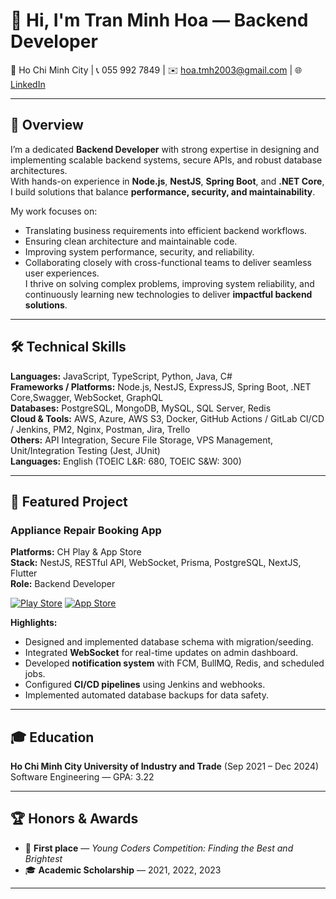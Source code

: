 # 👋 Hi, I'm Tran Minh Hoa — Backend Developer

📍 Ho Chi Minh City | 📞 055 992 7849 | ✉️ hoa.tmh2003@gmail.com | 🌐 [LinkedIn](https://www.linkedin.com/in/minhhoatran763)

---

## 🚀 Overview

I’m a dedicated **Backend Developer** with strong expertise in designing and implementing scalable backend systems, secure APIs, and robust database architectures.  
With hands-on experience in **Node.js**, **NestJS**, **Spring Boot**, and **.NET Core**, I build solutions that balance **performance, security, and maintainability**.  

My work focuses on:
- Translating business requirements into efficient backend workflows.
- Ensuring clean architecture and maintainable code.
- Improving system performance, security, and reliability.
- Collaborating closely with cross-functional teams to deliver seamless user experiences.  
I thrive on solving complex problems, improving system reliability, and continuously learning new technologies to deliver **impactful backend solutions**.
---

## 🛠 Technical Skills

**Languages:** JavaScript, TypeScript, Python, Java, C#  
**Frameworks / Platforms:** Node.js, NestJS, ExpressJS, Spring Boot, .NET Core,Swagger, WebSocket, GraphQL  
**Databases:** PostgreSQL, MongoDB, MySQL, SQL Server, Redis  
**Cloud & Tools:** AWS, Azure, AWS S3, Docker, GitHub Actions / GitLab CI/CD / Jenkins, PM2, Nginx, Postman, Jira, Trello  
**Others:** API Integration, Secure File Storage, VPS Management, Unit/Integration Testing (Jest, JUnit)  
**Languages:** English (TOEIC L&R: 680, TOEIC S&W: 300)  

---

## 📌 Featured Project

### **Appliance Repair Booking App**  
**Platforms:** CH Play & App Store  
**Stack:** NestJS, RESTful API, WebSocket, Prisma, PostgreSQL, NextJS, Flutter  
**Role:** Backend Developer 

[![Play Store](https://img.shields.io/badge/Google%20Play-34A853?style=for-the-badge&logo=google-play&logoColor=white)](https://play.google.com/store/apps/details?id=com.dien_lanh_khoa_van.app&pli=1)
[![App Store](https://img.shields.io/badge/App%20Store-0D96F6?style=for-the-badge&logo=app-store&logoColor=white)](https://apps.apple.com/us/app/b%E1%BA%A3o-tr%C3%AC-thi%E1%BA%BFt-b%E1%BB%8B-%C4%91i%E1%BB%87n/id6748032628?platform=iphone)

**Highlights:**
- Designed and implemented database schema with migration/seeding.
- Integrated **WebSocket** for real-time updates on admin dashboard.
- Developed **notification system** with FCM, BullMQ, Redis, and scheduled jobs.
- Configured **CI/CD pipelines** using Jenkins and webhooks.
- Implemented automated database backups for data safety.

---

## 🎓 Education
**Ho Chi Minh City University of Industry and Trade** (Sep 2021 – Dec 2024)  
Software Engineering — GPA: 3.22  

---

## 🏆 Honors & Awards
- 🥇 **First place** — *Young Coders Competition: Finding the Best and Brightest*  
- 🎓 **Academic Scholarship** — 2021, 2022, 2023  

---
